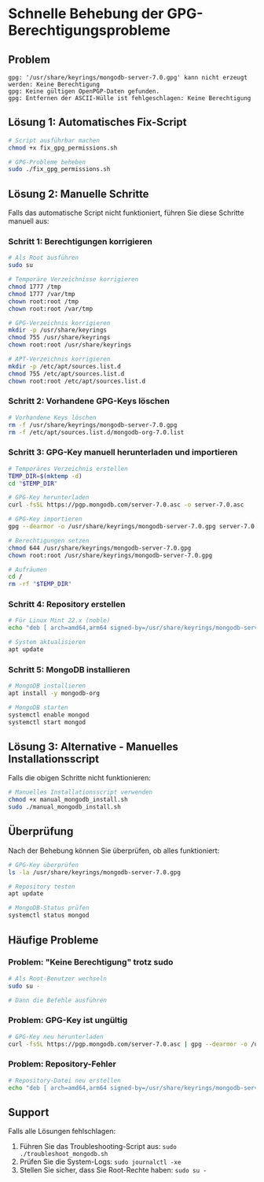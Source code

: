 # Schnelle Behebung der GPG-Berechtigungsprobleme

## Problem
```
gpg: '/usr/share/keyrings/mongodb-server-7.0.gpg' kann nicht erzeugt werden: Keine Berechtigung
gpg: Keine gültigen OpenPGP-Daten gefunden.
gpg: Entfernen der ASCII-Hülle ist fehlgeschlagen: Keine Berechtigung
```

## Lösung 1: Automatisches Fix-Script

```bash
# Script ausführbar machen
chmod +x fix_gpg_permissions.sh

# GPG-Probleme beheben
sudo ./fix_gpg_permissions.sh
```

## Lösung 2: Manuelle Schritte

Falls das automatische Script nicht funktioniert, führen Sie diese Schritte manuell aus:

### Schritt 1: Berechtigungen korrigieren
```bash
# Als Root ausführen
sudo su

# Temporäre Verzeichnisse korrigieren
chmod 1777 /tmp
chmod 1777 /var/tmp
chown root:root /tmp
chown root:root /var/tmp

# GPG-Verzeichnis korrigieren
mkdir -p /usr/share/keyrings
chmod 755 /usr/share/keyrings
chown root:root /usr/share/keyrings

# APT-Verzeichnis korrigieren
mkdir -p /etc/apt/sources.list.d
chmod 755 /etc/apt/sources.list.d
chown root:root /etc/apt/sources.list.d
```

### Schritt 2: Vorhandene GPG-Keys löschen
```bash
# Vorhandene Keys löschen
rm -f /usr/share/keyrings/mongodb-server-7.0.gpg
rm -f /etc/apt/sources.list.d/mongodb-org-7.0.list
```

### Schritt 3: GPG-Key manuell herunterladen und importieren
```bash
# Temporäres Verzeichnis erstellen
TEMP_DIR=$(mktemp -d)
cd "$TEMP_DIR"

# GPG-Key herunterladen
curl -fsSL https://pgp.mongodb.com/server-7.0.asc -o server-7.0.asc

# GPG-Key importieren
gpg --dearmor -o /usr/share/keyrings/mongodb-server-7.0.gpg server-7.0.asc

# Berechtigungen setzen
chmod 644 /usr/share/keyrings/mongodb-server-7.0.gpg
chown root:root /usr/share/keyrings/mongodb-server-7.0.gpg

# Aufräumen
cd /
rm -rf "$TEMP_DIR"
```

### Schritt 4: Repository erstellen
```bash
# Für Linux Mint 22.x (noble)
echo "deb [ arch=amd64,arm64 signed-by=/usr/share/keyrings/mongodb-server-7.0.gpg ] https://repo.mongodb.org/apt/ubuntu noble/mongodb-org/7.0 multiverse" > /etc/apt/sources.list.d/mongodb-org-7.0.list

# System aktualisieren
apt update
```

### Schritt 5: MongoDB installieren
```bash
# MongoDB installieren
apt install -y mongodb-org

# MongoDB starten
systemctl enable mongod
systemctl start mongod
```

## Lösung 3: Alternative - Manuelles Installationsscript

Falls die obigen Schritte nicht funktionieren:

```bash
# Manuelles Installationsscript verwenden
chmod +x manual_mongodb_install.sh
sudo ./manual_mongodb_install.sh
```

## Überprüfung

Nach der Behebung können Sie überprüfen, ob alles funktioniert:

```bash
# GPG-Key überprüfen
ls -la /usr/share/keyrings/mongodb-server-7.0.gpg

# Repository testen
apt update

# MongoDB-Status prüfen
systemctl status mongod
```

## Häufige Probleme

### Problem: "Keine Berechtigung" trotz sudo
```bash
# Als Root-Benutzer wechseln
sudo su -

# Dann die Befehle ausführen
```

### Problem: GPG-Key ist ungültig
```bash
# GPG-Key neu herunterladen
curl -fsSL https://pgp.mongodb.com/server-7.0.asc | gpg --dearmor -o /usr/share/keyrings/mongodb-server-7.0.gpg
```

### Problem: Repository-Fehler
```bash
# Repository-Datei neu erstellen
echo "deb [ arch=amd64,arm64 signed-by=/usr/share/keyrings/mongodb-server-7.0.gpg ] https://repo.mongodb.org/apt/ubuntu noble/mongodb-org/7.0 multiverse" | sudo tee /etc/apt/sources.list.d/mongodb-org-7.0.list
```

## Support

Falls alle Lösungen fehlschlagen:

1. Führen Sie das Troubleshooting-Script aus: `sudo ./troubleshoot_mongodb.sh`
2. Prüfen Sie die System-Logs: `sudo journalctl -xe`
3. Stellen Sie sicher, dass Sie Root-Rechte haben: `sudo su -` 